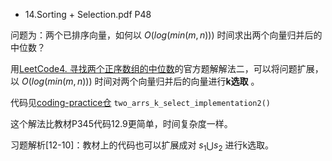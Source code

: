 * 14.Sorting + Selection.pdf P48

问题为：两个已排序向量，如何以 $O(log(min(m, n)))$ 时间求出两个向量归并后的中位数？

用[LeetCode4. 寻找两个正序数组的中位数](https://leetcode.cn/problems/median-of-two-sorted-arrays/solutions/258842/xun-zhao-liang-ge-you-xu-shu-zu-de-zhong-wei-s-114/)的官方题解解法二，可以将问题扩展，以 $O(log(min(m, n)))$ 时间对两个向量归并后的向量进行**k选取** 。

代码见[coding-practice仓](https://github.com/plerks/coding-practice/blob/main/%E5%85%B8%E5%9E%8B%E9%97%AE%E9%A2%98/k%E9%80%89%E5%8F%96/%E4%B8%A4%E4%B8%AA%E6%9C%89%E5%BA%8F%E6%95%B0%E7%BB%84%E7%9A%84k%E9%80%89%E5%8F%96/two_arrs_k_select.cpp) `two_arrs_k_select_implementation2()`

这个解法比教材P345代码12.9更简单，时间复杂度一样。

习题解析[12-10]：教材上的代码也可以扩展成对 $s_1 \bigcup s_2$ 进行k选取。